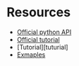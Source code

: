 # Resources
- [Official python API][official-api]
- [Official tutorial][official-tutorial]
- [Tutorial][tuturial]
- [Exmaples][examples]

[official-api]: https://docs.python.org/3/library/curses.html
[official-tutorial]: https://docs.python.org/3/howto/curses.html
[tutorial]: https://www.devdungeon.com/content/curses-programming-python
[examples]: https://hg.python.org/cpython/file/2.7/Demo/curses/